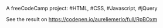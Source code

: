 A freeCodeCamp project: #HTML, #CSS, #Javascript, #jQuery

See the result on https://codepen.io/aureliemerlo/full/RpBOxm
